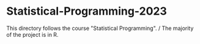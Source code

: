 # Statistical-Programming-2023
This directory follows the course "Statistical Programming". /
The majority of the project is in R.
